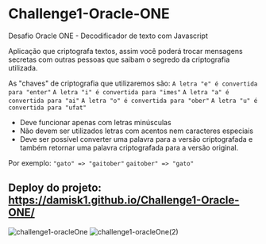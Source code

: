 # Challenge1-Oracle-ONE
Desafio Oracle ONE - Decodificador de texto com Javascript

Aplicação que criptografa textos, assim você poderá trocar mensagens secretas com outras pessoas que saibam o segredo da criptografia utilizada.

As "chaves" de criptografia que utilizaremos são:
`A letra "e" é convertida para "enter"`
`A letra "i" é convertida para "imes"`
`A letra "a" é convertida para "ai"`
`A letra "o" é convertida para "ober"`
`A letra "u" é convertida para "ufat"`

- Deve funcionar apenas com letras minúsculas
- Não devem ser utilizados letras com acentos nem caracteres especiais
- Deve ser possível converter uma palavra para a versão criptografada e também retornar uma palavra criptografada para a versão original. 

Por exemplo:
`"gato" => "gaitober"`
`gaitober" => "gato"`

## Deploy do projeto: https://damisk1.github.io/Challenge1-Oracle-ONE/
![challenge1-oracleOne](https://user-images.githubusercontent.com/78889170/166059606-836defd7-0aa4-486e-ac0d-8bf3a9218978.png)
![challenge1-oracleOne(2)](https://user-images.githubusercontent.com/78889170/166060108-81785535-f1ba-4b8a-a1dd-30a941340464.png)
